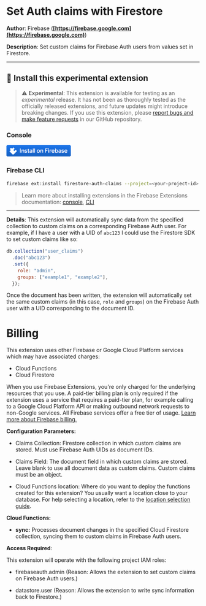 # Set Auth claims with Firestore

**Author**: Firebase (**[https://firebase.google.com](https://firebase.google.com)**)

**Description**: Set custom claims for Firebase Auth users from values set in Firestore.

---

## 🧩 Install this experimental extension

> ⚠️ **Experimental**: This extension is available for testing as an _experimental_ release. It has not been as thoroughly tested as the officially released extensions, and future updates might introduce breaking changes. If you use this extension, please [report bugs and make feature requests](https://github.com/firebase/experimental-extensions/issues/new/choose) in our GitHub repository.

### Console

[![Install this extension in your Firebase project](../install-extension.png?raw=true "Install this extension in your Firebase project")](https://console.firebase.google.com/project/_/extensions/install?sourceName=projects/firebasemods/sources/75aead28-f3f6-424d-8212-8e715cb6f341)

### Firebase CLI

```bash
firebase ext:install firestore-auth-claims --project=<your-project-id>
```

> Learn more about installing extensions in the Firebase Extensions documentation: [console](https://firebase.google.com/docs/extensions/install-extensions?platform=console), [CLI](https://firebase.google.com/docs/extensions/install-extensions?platform=cli)

---

**Details**: This extension will automatically sync data from the specified collection to custom claims on a corresponding Firebase Auth user. For example, if I have a user with a UID of `abc123` I could use the Firestore SDK to set custom claims like so:

```js
db.collection("user_claims")
  .doc("abc123")
  .set({
    role: "admin",
    groups: ["example1", "example2"],
  });
```

Once the document has been written, the extension will automatically set the same custom claims (in this case, `role` and `groups`) on the Firebase Auth user with a UID corresponding to the document ID.

# Billing

This extension uses other Firebase or Google Cloud Platform services which may have associated charges:

<!-- List all products the extension interacts with -->

- Cloud Functions
- Cloud Firestore

When you use Firebase Extensions, you're only charged for the underlying resources that you use. A paid-tier billing plan is only required if the extension uses a service that requires a paid-tier plan, for example calling to a Google Cloud Platform API or making outbound network requests to non-Google services. All Firebase services offer a free tier of usage. [Learn more about Firebase billing.](https://firebase.google.com/pricing)

**Configuration Parameters:**

- Claims Collection: Firestore collection in which custom claims are stored. Must use Firebase Auth UIDs as document IDs.

- Claims Field: The document field in which custom claims are stored. Leave blank to use all document data as custom claims. Custom claims must be an object.

- Cloud Functions location: Where do you want to deploy the functions created for this extension? You usually want a location close to your database. For help selecting a location, refer to the [location selection guide](https://firebase.google.com/docs/functions/locations).

**Cloud Functions:**

- **sync:** Processes document changes in the specified Cloud Firestore collection, syncing them to custom claims in Firebase Auth users.

**Access Required**:

This extension will operate with the following project IAM roles:

- firebaseauth.admin (Reason: Allows the extension to set custom claims on Firebase Auth users.)

- datastore.user (Reason: Allows the extension to write sync information back to Firestore.)

